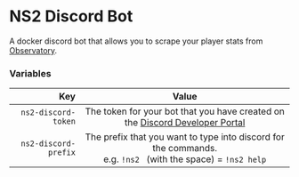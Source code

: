 # NS2 Discord Bot
A docker discord bot that allows you to scrape your player stats from [Observatory](https://observatory.morrolan.ch/).

### Variables
| Key                  | Value                                                                                                                        |
|  ------------------: | :--------------------------------------------------------------------------------------------------------------------------: |
| `ns2-discord-token`  | The token for your bot that you have created on the [Discord Developer Portal](https://discord.com/developers/applications/) |
| `ns2-discord-prefix` | The prefix that you want to type into discord for the commands.<br />e.g. `!ns2 ` (with the space) = `!ns2 help`             |
